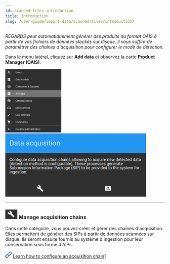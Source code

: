 ```yaml
---
id: scanned-files-introduction
title: Introduction
slug: /user-guide/import-data/scanned-files/introduction/
---
```


_REGARDS peut automatiquement générer des produits au format OAIS à partir de vos fichiers de données stockés sur disque.
Il vous suffira de paramétrer des chaînes d'acquisition pour configurer le mode de détection._

Dans le menu latéral, cliquez sur **Add data** et observez la carte **Product Manager (OAIS)**.

<img src="/images/user-documentation/regards-icons/admin/menu-add-data.png" alt="menu" height="200"/>
<img src="/images/user-documentation/v1.4/4_2-dataprovider/acquisition-card.png" alt="acquisition card" height="200"/>

---

### <img src="/images/user-documentation/regards-icons/admin/configure.png" alt="configure" height="30"/> Manage acquisition chains

 Dans cette catégorie, vous pouvez créer et gérer des chaînes d'acquisition. Elles permettent de générer des SIPs à partir de données scannées sur disque. Ils seront ensuite fournis au système d'ingestion pour leur conservation sous forme d'AIPs.

<img src="/images/user-documentation/doc-icons/link.png" alt="link" height="20"/> <a href="../manage-acquisition-chains/">Learn how to configure an acquisition chain]</a>